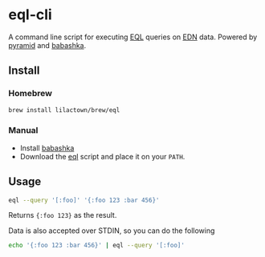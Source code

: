 # eql-cli

A command line script for executing [EQL](https://github.com/edn-query-language/eql)
queries on [EDN](https://github.com/edn-format/edn) data.
Powered by [pyramid](https://github.com/lilactown/pyramid) and [babashka](https://github.com/babashka/babashka).


## Install

### Homebrew

```bash
brew install lilactown/brew/eql
```

### Manual

* Install [babashka](https://github.com/babashka/babashka)
* Download the [eql](./eql) script and place it on your `PATH`.

## Usage

```bash
eql --query '[:foo]' '{:foo 123 :bar 456}'
```

Returns `{:foo 123}` as the result.

Data is also accepted over STDIN, so you can do the following

```bash
echo '{:foo 123 :bar 456}' | eql --query '[:foo]'
```
